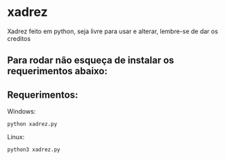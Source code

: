 # xadrez
Xadrez feito em python, seja livre para usar e alterar, lembre-se de dar os creditos


## Para rodar não esqueça de instalar os requerimentos abaixo:
## Requerimentos:


Windows:
```
python xadrez.py
```

Linux:
```
python3 xadrez.py
```
